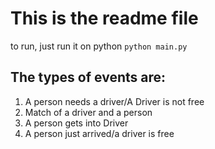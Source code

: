 # This is the readme file

to run, just run it on python `python main.py`

## The types of events are:
1. A person needs a driver/A Driver is not free
2. Match of a driver and a person
3. A person gets into Driver
3. A person just arrived/a driver is free
